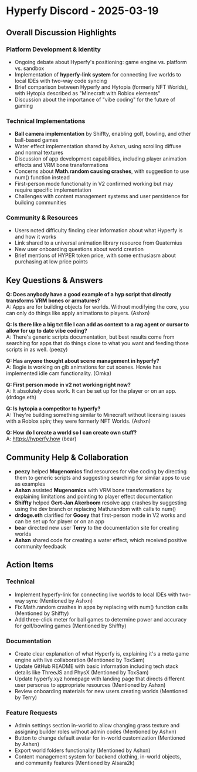 # Hyperfy Discord - 2025-03-19

## Overall Discussion Highlights

### Platform Development & Identity
- Ongoing debate about Hyperfy's positioning: game engine vs. platform vs. sandbox
- Implementation of **hyperfy-link system** for connecting live worlds to local IDEs with two-way code syncing
- Brief comparison between Hyperfy and Hytopia (formerly NFT Worlds), with Hytopia described as "Minecraft with Roblox elements"
- Discussion about the importance of "vibe coding" for the future of gaming

### Technical Implementations
- **Ball camera implementation** by Shiffty, enabling golf, bowling, and other ball-based games
- Water effect implementation shared by Ashxn, using scrolling diffuse and normal textures
- Discussion of app development capabilities, including player animation effects and VRM bone transformations
- Concerns about **Math.random causing crashes**, with suggestion to use num() function instead
- First-person mode functionality in V2 confirmed working but may require specific implementation
- Challenges with content management systems and user persistence for building communities

### Community & Resources
- Users noted difficulty finding clear information about what Hyperfy is and how it works
- Link shared to a universal animation library resource from Quaternius
- New user onboarding questions about world creation
- Brief mentions of HYPER token price, with some enthusiasm about purchasing at low price points

## Key Questions & Answers

**Q: Does anybody have a good example of a hyp script that directly transforms VRM bones or armatures?**  
A: Apps are for building objects for worlds. Without modifying the core, you can only do things like apply animations to players. (Ashxn)

**Q: Is there like a big txt file I can add as context to a rag agent or cursor to allow for up to date vibe coding?**  
A: There's generic scripts documentation, but best results come from searching for apps that do things close to what you want and feeding those scripts in as well. (peezy)

**Q: Has anyone thought about scene management in hyperfy?**  
A: Bogie is working on glb animations for cut scenes. Howie has implemented idle cam functionality. (Omka)

**Q: First person mode in v2 not working right now?**  
A: It absolutely does work. It can be set up for the player or on an app. (drdoge.eth)

**Q: Is hytopia a competitor to hyperfy?**  
A: They're building something similar to Minecraft without licensing issues with a Roblox spin; they were formerly NFT Worlds. (Ashxn)

**Q: How do I create a world so I can create own stuff?**  
A: https://hyperfy.how (bear)

## Community Help & Collaboration

- **peezy** helped **Mugenomics** find resources for vibe coding by directing them to generic scripts and suggesting searching for similar apps to use as examples
- **Ashxn** assisted **Mugenomics** with VRM bone transformations by explaining limitations and pointing to player effect documentation
- **Shiffty** helped **Gert-Jan Akerboom** resolve app crashes by suggesting using the dev branch or replacing Math.random with calls to num()
- **drdoge.eth** clarified for **Gooey** that first-person mode in V2 works and can be set up for player or on an app
- **bear** directed new user **Terry** to the documentation site for creating worlds
- **Ashxn** shared code for creating a water effect, which received positive community feedback

## Action Items

### Technical
- Implement hyperfy-link for connecting live worlds to local IDEs with two-way sync (Mentioned by Ashxn)
- Fix Math.random crashes in apps by replacing with num() function calls (Mentioned by Shiffty)
- Add three-click meter for ball games to determine power and accuracy for golf/bowling games (Mentioned by Shiffty)

### Documentation
- Create clear explanation of what Hyperfy is, explaining it's a meta game engine with live collaboration (Mentioned by ToxSam)
- Update GitHub README with basic information including tech stack details like ThreeJS and PhysX (Mentioned by ToxSam)
- Update hyperfy.xyz homepage with landing page that directs different user personas to appropriate resources (Mentioned by Ashxn)
- Review onboarding materials for new users creating worlds (Mentioned by Terry)

### Feature Requests
- Admin settings section in-world to allow changing grass texture and assigning builder roles without admin codes (Mentioned by Ashxn)
- Button to change default avatar for in-world customization (Mentioned by Ashxn)
- Export world folders functionality (Mentioned by Ashxn)
- Content management system for backend clothing, in-world objects, and community features (Mentioned by Alsara2k)